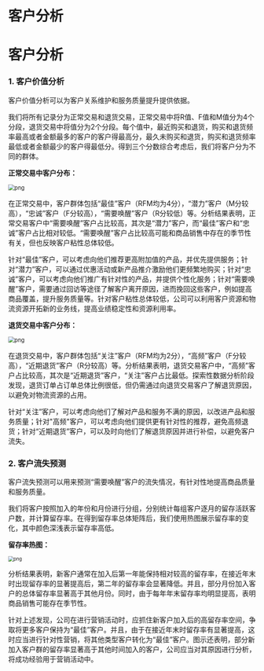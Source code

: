 # 客户分析

# 客户分析


### 1. 客户价值分析

客户价值分析可以为客户关系维护和服务质量提升提供依据。

我们将所有记录分为正常交易和退货交易，正常交易中将R值、F值和M值分为4个分段，退货交易中将值分为2个分段。每个值中，最近购买和退货，购买和退货频率最高或者金额最多的客户的客户得最高分，最久未购买和退货，购买和退货频率最低或者金额最少的客户得最低分。得到三个分数综合考虑后，我们将客户分为不同的群体。

**正常交易中客户分布：**

<img src="output_112_0.png" alt="png" style="zoom: 80%;" />

在正常交易中，客户群体包括“最佳”客户（RFM均为4分），“潜力”客户（M分较高），“忠诚”客户（F分较高），“需要唤醒”客户（R分较低）等。分析结果表明，正常交易客户中“需要唤醒”客户占比较高，其次是“潜力”客户，而“最佳”客户和“忠诚”客户占比相对较低。“需要唤醒”客户占比较高可能和商品销售中存在的季节性有关，但也反映客户粘性总体较低。

针对“最佳”客户，可以考虑向他们推荐更高附加值的产品，并优先提供服务；针对“潜力”客户，可以通过优惠活动或新产品推介激励他们更频繁地购买；针对“忠诚”客户，可以考虑向他们推广有针对性的产品，并提供个性化服务；针对“需要唤醒”客户，需要通过回访等途径了解客户离开原因，进而挽回这些客户，例如提高商品覆盖，提升服务质量等。针对客户粘性总体较低，公司可以利用客户资源和物流资源开拓新的业务线，提高业绩稳定性和资源利用率。

**退货交易中客户分布：**

<img src="output_113_0.png" alt="png" style="zoom: 80%;" />

在退货交易中，客户群体包括“关注”客户（RFM均为2分），“高频”客户（F分较高），“近期退货”客户（R分较高）等。分析结果表明，退货交易客户中，“高频”客户占比较高，其次是“近期退货”客户，“关注”客户占比最低。探索性数据分析阶段发现，退货订单占订单总体比例很低，但仍需通过向退货交易客户了解退货原因，以避免对物流资源的占用。

针对“关注”客户，可以考虑向他们了解对产品和服务不满的原因，以改进产品和服务质量；针对"高频"客户，可以考虑向他们提供更有针对性的推荐，避免高频退货；针对“近期退货”客户，可以及时向他们了解退货原因并进行补偿，以避免客户流失。


### 2. 客户流失预测

客户流失预测可以用来预测“需要唤醒”客户的流失情况，有针对性地提高商品质量和服务质量。

我们将客户按照加入的年份和月份进行分组，分别统计每组客户逐月的留存活跃客户数，并计算留存率。在得到留存率总体矩阵后，我们使用热图展示留存率的变化，其中颜色深浅表示留存率高低。

**留存率热图：**

<img src="output_118_0.png" alt="png" style="zoom: 67%;" />

分析结果表明，新客户通常在加入后第一年能保持相对较高的留存率，在接近年末时出现留存率的显著提高后，第二年的留存率会显著降低。并且，部分月份加入客户的总体留存率显著高于其他月份。同时，由于每年年末留存率均明显提高，表明商品销售可能存在季节性。

针对上述发现，公司在进行营销活动时，应抓住新客户加入后的高留存率空间，争取将更多客户保持为“最佳”客户。并且，由于在接近年末时留存率有显著提高，这时应当进行针对性营销，将其他类型客户转化为“最佳”客户。图示还表明，部分新加入客户群的留存率显著高于其他时间加入的客户，公司应当对其原因进行分析，将成功经验用于营销活动中。


